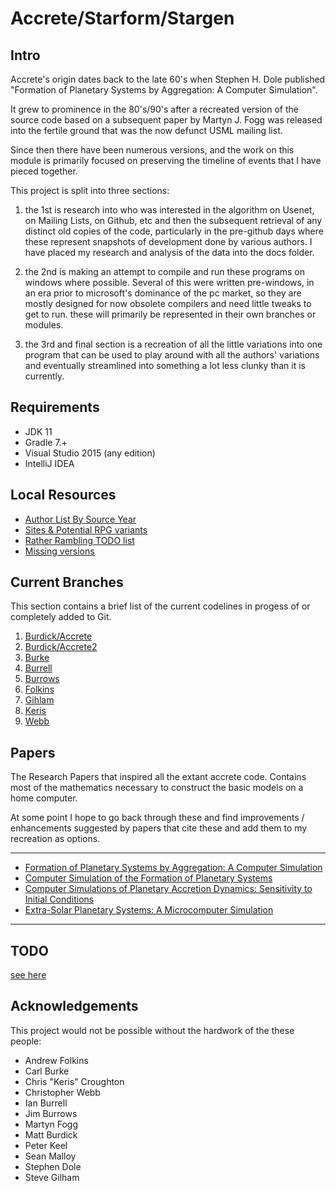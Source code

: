 Accrete/Starform/Stargen
========================

## Intro

Accrete's origin dates back to the late 60's when Stephen H. Dole published "Formation of Planetary Systems by 
Aggregation: A Computer Simulation". 

It grew to prominence in the 80's/90's after a recreated version of the source code based on a subsequent paper by 
Martyn J. Fogg was released into the fertile ground that was the now defunct USML mailing list.

Since then there have been numerous versions, and the work on this module is primarily focused on preserving the 
timeline of events that I have pieced together.

This project is split into three sections:
 
 1. the 1st is research into who was interested in the algorithm on Usenet, on Mailing Lists, on Github, etc and then 
    the subsequent retrieval of any distinct old copies of the code, particularly in the pre-github days where these 
    represent snapshots of development done by various authors. I have placed my research and analysis of the data into
    the docs folder.
 
 2. the 2nd is making an attempt to compile and run these programs on windows where possible. Several of this were
    written pre-windows, in an era prior to microsoft's dominance of the pc market, so they are mostly designed for now 
    obsolete compilers and need little tweaks to get to run. these will primarily be represented in their own branches
    or modules.
  
 3. the 3rd and final section is a recreation of all the little variations into one program that can be used to play 
    around with all the authors' variations and eventually streamlined into something a lot less clunky than it is 
    currently.

## Requirements

- JDK 11
- Gradle 7.+
- Visual Studio 2015 (any edition)
- IntelliJ IDEA

## Local Resources

- [Author List By Source Year](/docs/authors%20-%20by%20source%20year.md)
- [Sites & Potential RPG variants](/docs/notes/sites.md)
- [Rather Rambling TODO list](/TODO.md)
- [Missing versions](/docs/notes/branches%20&%20forks%20&%20stubs/missing.md)

## Current Branches

This section contains a brief list of the current codelines in progess of or completely added to Git.

1. [Burdick/Accrete](/docs/notes/branches%20&%20forks%20&%20stubs/pre-github/burdick%20-%20accrete%20-%201.x%20-%20core.md)
2. [Burdick/Accrete2](/docs/notes/branches%20&%20forks%20&%20stubs/pre-github/burdick%20-%20accrete2.md)
3. [Burke](/docs/notes/branches%20&%20forks%20&%20stubs/partly-github/burke.md)
4. [Burrell](/docs/notes/branches%20&%20forks%20&%20stubs/partly-github/burrell.md)
5. [Burrows](/docs/notes/branches%20&%20forks%20&%20stubs/pre-github/burrows.md)
6. [Folkins](/docs/notes/branches%20&%20forks%20&%20stubs/pre-github/folkins.md)
7. [Gihlam](/docs/notes/branches%20&%20forks%20&%20stubs/pre-github/gilham.md)
8. [Keris](/docs/notes/branches%20&%20forks%20&%20stubs/pre-github/keris.md)
9. [Webb](/docs/notes/branches%20&%20forks%20&%20stubs/pre-github/webb.md)


## Papers

The Research Papers that inspired all the extant accrete code. Contains most of the mathematics necessary to construct 
the basic models on a home computer.

At some point I hope to go back through these and find improvements / enhancements suggested by papers that cite these 
and add them to my recreation as options. 

***
- [Formation of Planetary Systems by Aggregation: A Computer Simulation](/docs/notes/build%20descriptions/Formation%20of%20Planetary%20Systems%20by%20Aggregation.md)
- [Computer Simulation of the Formation of Planetary Systems](/docs/notes/build%20descriptions/Computer%20Simulation%20of%20the%20Formation%20of%20Planetary%20Systems.md)
- [Computer Simulations of Planetary Accretion Dynamics: Sensitivity to Initial Conditions](docs/notes/build%20descriptions/Computer%20Simulations%20of%20Planetary%20Accretion%20Dynamics.md)
- [Extra-Solar Planetary Systems: A Microcomputer Simulation](docs/notes/build%20descriptions/Extra-Solar%20Planetary%20Systems.md)
***

## TODO
[see here](/TODO.md)

## Acknowledgements

This project would not be possible without the hardwork of the these people:

- Andrew Folkins
- Carl Burke
- Chris "Keris" Croughton
- Christopher Webb
- Ian Burrell
- Jim Burrows
- Martyn Fogg
- Matt Burdick
- Peter Keel
- Sean Malloy
- Stephen Dole
- Steve Gilham
